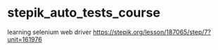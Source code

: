# stepik_auto_tests_course
learning selenium web driver https://stepik.org/lesson/187065/step/7?unit=161976
